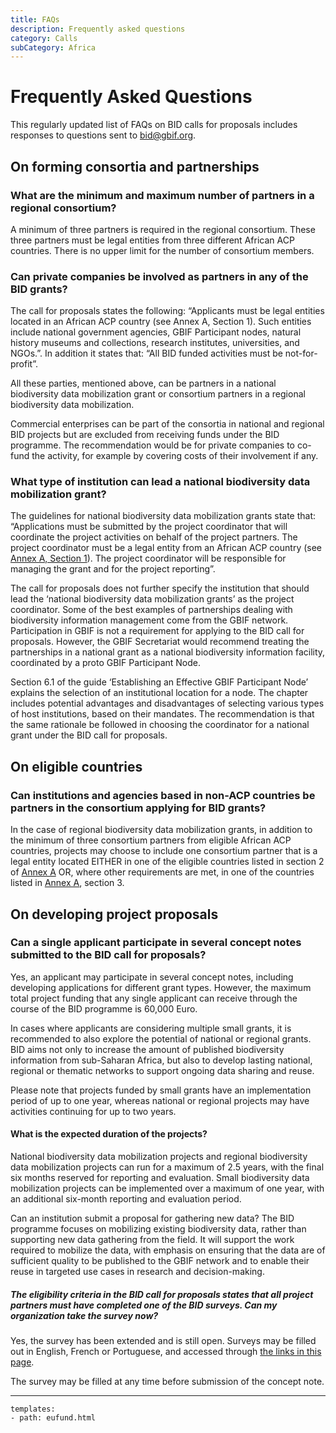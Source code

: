 ```yaml
---
title: FAQs
description: Frequently asked questions
category: Calls
subCategory: Africa
---
```


# Frequently Asked Questions

This regularly updated list of FAQs on BID calls for proposals includes responses to questions sent to [bid@gbif.org](mailto:bid@gbif.org).
 

<div class="toc"></div><!-- toc -->
<!-- tocstop -->
 
## On forming consortia and partnerships

### What are the minimum and maximum number of partners in a regional consortium?

A minimum of three partners is required in the regional consortium. These three partners must be legal entities from three different African ACP countries. There is no upper limit for the number of consortium members.

### Can private companies be involved as partners in any of the BID grants?

The call for proposals states the following: “Applicants must be legal entities located in an African ACP country (see Annex A, Section 1). Such entities include national government agencies, GBIF Participant nodes, natural history museums and collections, research institutes, universities, and NGOs.”. In addition it states that: “All BID funded activities must be not-for-profit”.
 
All these parties, mentioned above, can be partners in a national biodiversity data mobilization grant or consortium partners in a regional biodiversity data mobilization.

Commercial enterprises can be part of the consortia in national and regional BID projects but are excluded from receiving funds under the BID programme. The recommendation would be for private companies to co-fund the activity, for example by covering costs of their involvement if any.

### What type of institution can lead a national biodiversity data mobilization grant?

The guidelines for national biodiversity data mobilization grants state that: “Applications must be submitted by the project coordinator that will coordinate the project activities on behalf of the project partners. The project coordinator must be a legal entity from an African ACP country (see [Annex A, Section 1](http://www.gbif.org/sites/default/files/gbif_project/files/BID-call-for-proposals-Annex-A.pdf)). The project coordinator will be responsible for managing the grant and for the project reporting”.

The call for proposals does not further specify the institution that should lead the ‘national biodiversity data mobilization grants’ as the project coordinator. Some of the best examples of partnerships dealing with biodiversity information management come from the GBIF network. Participation in GBIF is not a requirement for applying to the BID call for proposals. However, the GBIF Secretariat would  recommend treating the partnerships in a national grant as a national biodiversity information facility, coordinated by a  proto GBIF Participant Node.

Section 6.1 of the guide ‘Establishing an Effective GBIF Participant Node’ explains the selection of an institutional location for a node. The chapter includes potential advantages and disadvantages of selecting various types of host institutions, based on their mandates. The recommendation is that the same rationale be followed in choosing the coordinator for  a national grant under the BID call for proposals.
 

 
## On eligible countries

### Can institutions and agencies based in non-ACP countries be partners in the consortium applying for BID grants?
In the case of regional biodiversity data mobilization grants, in addition to the minimum of three consortium partners from eligible African ACP countries, projects may choose to include one consortium partner that is a legal entity located EITHER in one of the eligible countries listed in section 2 of [Annex A](http://www.gbif.org/sites/default/files/gbif_project/files/BID-call-for-proposals-Annex-A.pdf) OR, where other requirements are met, in one of the countries listed in [Annex A](http://www.gbif.org/sites/default/files/gbif_project/files/BID-call-for-proposals-Annex-A.pdf), section 3.
 

 
## On developing project proposals

### Can a single applicant participate in several concept notes submitted to the BID call for proposals?

Yes, an applicant may participate in several concept notes, including developing applications for different grant types. However, the maximum total project funding that any single applicant can receive through the course of the BID programme is 60,000 Euro.  

In cases where applicants are considering multiple small grants, it is recommended to also explore the potential of national or regional grants. BID aims not only to increase the amount of published biodiversity information from sub-Saharan Africa, but also to develop lasting national, regional or thematic networks to support ongoing data sharing and reuse.

Please note that projects funded by small grants have an implementation period of up to one year, whereas national or regional projects may have activities continuing for up to two years.

#### What is the expected duration of the projects?

National biodiversity data mobilization projects and regional biodiversity data mobilization projects can run for a maximum of 2.5 years, with the final six months reserved for reporting and evaluation. Small biodiversity data mobilization projects can be implemented over a maximum of one year, with an additional six-month reporting and evaluation period.

Can an institution submit a proposal for gathering new data?
The BID programme focuses on mobilizing existing biodiversity data, rather than supporting new data gathering from the field. It will support the work required to mobilize the data, with emphasis on ensuring that the data are of sufficient quality to be published to the GBIF network and to enable their reuse in targeted use cases in research and decision-making.

##### The eligibility criteria in the BID call for proposals states that all project partners must have completed one of the BID surveys. Can my organization take the survey now?

Yes, the survey has been extended and is still open.  Surveys may be filled out in English, French or Portuguese, and accessed through [the links in this page](http://www.gbif.org/news/surveys-for-data-holders-decision-makers).

The survey may be filled at any time before submission of the concept note.

---------


```styledYaml
templates:
- path: eufund.html
```
